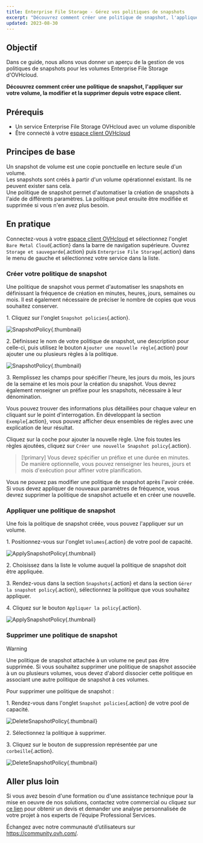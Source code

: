 ```yaml
---
title: Enterprise File Storage - Gérez vos politiques de snapshots
excerpt: "Découvrez comment créer une politique de snapshot, l'appliquer sur votre volume, la modifier et la supprimer depuis votre espace client"
updated: 2023-08-30
---
```


## Objectif

Dans ce guide, nous allons vous donner un aperçu de la gestion de vos politiques de snapshots pour les volumes Enterprise File Storage d'OVHcloud.

**Découvrez comment créer une politique de snapshot, l'appliquer sur votre volume, la modifier et la supprimer depuis votre espace client.**

## Prérequis

- Un service Enterprise File Storage OVHcloud avec un volume disponible
- Être connecté à votre [espace client OVHcloud](/links/manager)

## Principes de base

Un snapshot de volume est une copie ponctuelle en lecture seule d'un volume.<br>
Les snapshots sont créés à partir d'un volume opérationnel existant. Ils ne peuvent exister sans cela.<br>
Une politique de snapshot permet d'automatiser la création de snapshots à l'aide de différents paramètres. La politique peut ensuite être modifiée et supprimée si vous n'en avez plus besoin.

## En pratique

Connectez-vous à votre [espace client OVHcloud](/links/manager) et sélectionnez l'onglet `Bare Metal Cloud`{.action} dans la barre de navigation supérieure. Ouvrez `Storage et sauvegarde`{.action} puis `Enterprise File Storage`{.action} dans le menu de gauche et sélectionnez votre service dans la liste.

### Créer votre politique de snapshot

Une politique de snapshot vous permet d'automatiser les snapshots en définissant la fréquence de création en minutes, heures, jours, semaines ou mois. 
Il est également nécessaire de préciser le nombre de copies que vous souhaitez conserver.

1\. Cliquez sur l'onglet `Snapshot policies`{.action}.

![SnapshotPolicy](images/Snapshot_Policy_1.png){.thumbnail}

2\. Définissez le nom de votre politique de snapshot, une description pour celle-ci, puis utilisez le bouton `Ajouter une nouvelle règle`{.action} pour ajouter une ou plusieurs règles à la politique.

![SnapshotPolicy](images/Snapshot_Policy_2.png){.thumbnail}

3\. Remplissez les champs pour spécifier l'heure, les jours du mois, les jours de la semaine et les mois pour la création du snapshot. Vous devrez également renseigner un préfixe pour les snapshots, nécessaire à leur dénomination.

Vous pouvez trouver des informations plus détaillées pour chaque valeur en cliquant sur le point d'interrogation. En développant la section `Exemple`{.action}, vous pouvez afficher deux ensembles de règles avec une explication de leur résultat.

Cliquez sur la coche pour ajouter la nouvelle règle. Une fois toutes les règles ajoutées, cliquez sur `Créer une nouvelle Snapshot policy`{.action}.

> [!primary]
> Vous devez spécifier un préfixe et une durée en minutes. De manière optionnelle, vous pouvez renseigner les heures, jours et mois d'exécution pour affiner votre planification.
>

Vous ne pouvez pas modifier une politique de snapshot après l'avoir créée. Si vous devez appliquer de nouveaux paramètres de fréquence, vous devrez supprimer la politique de snapshot actuelle et en créer une nouvelle. 

### Appliquer une politique de snapshot 

Une fois la politique de snapshot créée, vous pouvez l'appliquer sur un volume.

1\. Positionnez-vous sur l'onglet `Volumes`{.action} de votre pool de capacité.

![ApplySnapshotPolicy](images/Snapshot_Policy_3.png){.thumbnail}

2\. Choisissez dans la liste le volume auquel la politique de snapshot doit être appliquée.

3\. Rendez-vous dans la section `Snapshots`{.action} et dans la section `Gérer la snapshot policy`{.action}, sélectionnez la politique que vous souhaitez appliquer. 

4\. Cliquez sur le bouton `Appliquer la policy`{.action}.

![ApplySnapshotPolicy](images/Snapshot_Policy_4.png){.thumbnail}

### Supprimer une politique de snapshot

> [!warning]
>
> Une politique de snapshot attachée à un volume ne peut pas être supprimée. Si vous souhaitez supprimer une politique de snapshot associée à un ou plusieurs volumes, vous devez d'abord dissocier cette politique en associant une autre politique de snapshot à ces volumes.
>

Pour supprimer une politique de snapshot :

1\. Rendez-vous dans l'onglet `Snapshot policies`{.action} de votre pool de capacité.

![DeleteSnapshotPolicy](images/Snapshot_Policy_5.png){.thumbnail}

2\. Sélectionnez la politique à supprimer.

3\. Cliquez sur le bouton de suppression représentée par une `corbeille`{.action}.

![DeleteSnapshotPolicy](images/Snapshot_Policy_6.png){.thumbnail}

## Aller plus loin

Si vous avez besoin d'une formation ou d'une assistance technique pour la mise en oeuvre de nos solutions, contactez votre commercial ou cliquez sur [ce lien](https://www.ovhcloud.com/fr-ca/professional-services/) pour obtenir un devis et demander une analyse personnalisée de votre projet à nos experts de l’équipe Professional Services.

Échangez avec notre communauté d’utilisateurs sur <https://community.ovh.com/>.
